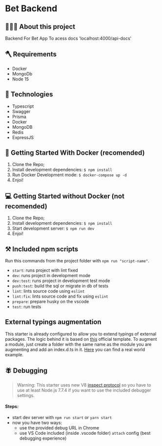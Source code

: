# Bet Backend
## 👨🏻‍💻 About this project
Backend For Bet App
To acess docs 'localhost:4000/api-docs'
## 🪓 Requirements

- Docker
- MongoDb
- Node 15

## 🚀 Technologies
 - Typescript
 - Swagger
 - Prisma
 - Docker
 - MongoDB
 - Redis
 - ExpressJS


## 🐳  Getting Started With Docker (recomended)

1. Clone the Repo;
2. Install development dependencies: `$ npm install`
3. Run Docker Development mode: `$ docker-compose up -d`
4. Enjoi!

## 💻  Getting Started without Docker (not recomended)

1. Clone the Repo;
2. Install development dependencies: `$ npm install`
3. Start development server: `$ npm run dev`
4. Enjoi!


## ⚒️ Included npm scripts
Run this commands from the project folder with `npm run "script-name"`.
* `start`: runs project with lint fixed
* `dev`: runs project in development mode
* `dev:test`: runs project in development test mode
* `push:test`: build the sql or migrate in db of tests
* `lint`: lints source code using `eslint`
* `lint:fix`: lints source code and fix using `eslint`
* `prepare`: prepare husky on the vscode
* `test`: run tests

## External typings augmentation
This starter is already configured to allow you to extend typings of external packages. The logic behind it is based on [this](https://www.typescriptlang.org/docs/handbook/declaration-files/templates/module-plugin-d-ts.html) official template. To augment a module, just create a folder with the same name as the module you are augmenting and add an index.d.ts in it. [Here](https://github.com/fox1t/fastify-websocket-router/tree/master/typings/fastify) you can find a real world example.

## 🪰 Debugging
> Warning: This starter uses new V8 [inspect protocol](https://nodejs.org/api/debugger.html) so you have to use at least Node.js 7.7.4 if you want to use the included debugger settings.

#### Steps:
* start dev server with `npm run start` or `yarn start`
* now you have two ways:
  * use the provided debug URL in Chrome
  * use VS Code included (inside .vscode folder) `attach` config (best debugging experience)
